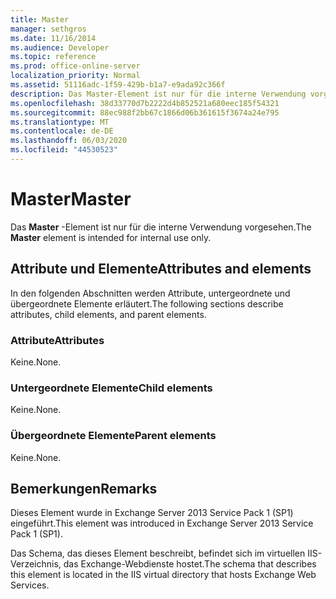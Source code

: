 ```yaml
---
title: Master
manager: sethgros
ms.date: 11/16/2014
ms.audience: Developer
ms.topic: reference
ms.prod: office-online-server
localization_priority: Normal
ms.assetid: 51116adc-1f59-429b-b1a7-e9ada92c366f
description: Das Master-Element ist nur für die interne Verwendung vorgesehen.
ms.openlocfilehash: 38d33770d7b2222d4b852521a680eec185f54321
ms.sourcegitcommit: 88ec988f2bb67c1866d06b361615f3674a24e795
ms.translationtype: MT
ms.contentlocale: de-DE
ms.lasthandoff: 06/03/2020
ms.locfileid: "44530523"
---
```

# <a name="master"></a><span data-ttu-id="cd662-103">Master</span><span class="sxs-lookup"><span data-stu-id="cd662-103">Master</span></span>

<span data-ttu-id="cd662-104">Das **Master** -Element ist nur für die interne Verwendung vorgesehen.</span><span class="sxs-lookup"><span data-stu-id="cd662-104">The **Master** element is intended for internal use only.</span></span> 

## <a name="attributes-and-elements"></a><span data-ttu-id="cd662-105">Attribute und Elemente</span><span class="sxs-lookup"><span data-stu-id="cd662-105">Attributes and elements</span></span>

<span data-ttu-id="cd662-106">In den folgenden Abschnitten werden Attribute, untergeordnete und übergeordnete Elemente erläutert.</span><span class="sxs-lookup"><span data-stu-id="cd662-106">The following sections describe attributes, child elements, and parent elements.</span></span>
  
### <a name="attributes"></a><span data-ttu-id="cd662-107">Attribute</span><span class="sxs-lookup"><span data-stu-id="cd662-107">Attributes</span></span>

<span data-ttu-id="cd662-108">Keine.</span><span class="sxs-lookup"><span data-stu-id="cd662-108">None.</span></span>
  
### <a name="child-elements"></a><span data-ttu-id="cd662-109">Untergeordnete Elemente</span><span class="sxs-lookup"><span data-stu-id="cd662-109">Child elements</span></span>

<span data-ttu-id="cd662-110">Keine.</span><span class="sxs-lookup"><span data-stu-id="cd662-110">None.</span></span>
  
### <a name="parent-elements"></a><span data-ttu-id="cd662-111">Übergeordnete Elemente</span><span class="sxs-lookup"><span data-stu-id="cd662-111">Parent elements</span></span>

<span data-ttu-id="cd662-112">Keine.</span><span class="sxs-lookup"><span data-stu-id="cd662-112">None.</span></span>
  
## <a name="remarks"></a><span data-ttu-id="cd662-113">Bemerkungen</span><span class="sxs-lookup"><span data-stu-id="cd662-113">Remarks</span></span>

<span data-ttu-id="cd662-114">Dieses Element wurde in Exchange Server 2013 Service Pack 1 (SP1) eingeführt.</span><span class="sxs-lookup"><span data-stu-id="cd662-114">This element was introduced in Exchange Server 2013 Service Pack 1 (SP1).</span></span>
  
<span data-ttu-id="cd662-115">Das Schema, das dieses Element beschreibt, befindet sich im virtuellen IIS-Verzeichnis, das Exchange-Webdienste hostet.</span><span class="sxs-lookup"><span data-stu-id="cd662-115">The schema that describes this element is located in the IIS virtual directory that hosts Exchange Web Services.</span></span>
  

